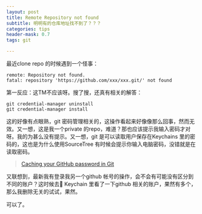 ```yaml
---
layout: post
title: Remote Repository not found
subtitle: 明明有的仓库地址找不到了？？？
categories: tips
header-mask: 0.7
tags: git

---
```


最近clone repo 的时候遇到一个怪事：


```
remote: Repository not found.
fatal: repository 'https://github.com/xxx/xxx.git/' not found
```
第一反应：这TM不应该呀。搜了搜，还真有相关的解答：

```
git credential-manager uninstall
git credential-manager install
```

这的好像有点眼熟，git 密码管理相关的，这操作看起来好像像那么回事，然而无效。又一想，这是我一个private 的repo，难道？那也应该提示我输入密码才对呀。我的为甚么没有提示。又一想，git 是可以读取用户保存在Keychains 里的密码的，这也是为什么使用SourceTree 有时候会提示你输入电脑密码，没错就是在读取密码。
> [Caching your GitHub password in Git](https://help.github.com/en/github/using-git/caching-your-github-password-in-git)

又联想到，最新我有登录我另一个github 帐号的操作，会不会有可能没有区分到不同的账户？这时候去🔑 Keychain 里看了一下github 相关的账户，果然有多个，那么我删除无关的试试，果然。

可以了。